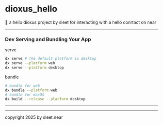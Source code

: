 # dioxus_hello
🧬 a hello dioxus project by sleet for interacting with a hello conrtact on near 

----

### Dev Serving and Bundling Your App

serve
```bash
dx serve # the default platform is desktop
dx serve --platform web
dx serve --platform desktop
```

bundle
```sh
# bundle for web
dx bundle --platform web
# bundle for macOS
dx build --release --platform desktop
```

---






---

copyright 2025 by sleet.near
